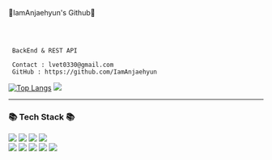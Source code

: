 <div align="center>

  
## 👾IamAnjaehyun's Github👾


##

</br>

```
 BackEnd & REST API

 Contact : lvet0330@gmail.com
 GitHub : https://github.com/IamAnjaehyun
```

  
  
[![Top Langs](https://github-readme-stats.vercel.app/api/top-langs/?username=IamAnjaehyun&layout=compact&theme=tokyonight)](https://github.com/anuraghazra/github-readme-stats)  <a href="https://opgc.me/#/users/IamAnJaeHyun" target="_blank"><img src="https://api.opgc.me/githubs/users/IamAnJaeHyun/tag/?theme=prism" /></a>


---


<h3 align="">📚 Tech Stack 📚</h3>
<p align="">
  <img src="https://img.shields.io/badge/Java-007396?style=for-the-square&logo=java&logoColor=white">
  <img src="https://img.shields.io/badge/SpringBoot-6DB33F?style=for-the-square&logo=SpringBoot&logoColor=white"/>
  <img src="https://img.shields.io/badge/SpringBootJPA-6DB33F?style=for-the-square&logo=SpringBoot&logoColor=white"/>
  <img src="https://img.shields.io/badge/Thymeleaf-005F0F?style=for-the-square&logo=SpringBoot&logoColor=white"/>
  
  <br>
  <img src="https://img.shields.io/badge/html-E34F26?style=for-the-square&logo=html5&logoColor=white">
  <img src="https://img.shields.io/badge/css-1572B6?style=for-the-square&logo=css3&logoColor=white">
  <img src="https://img.shields.io/badge/Javascript-ffb13b?style=for-the-square&logo=javascript&logoColor=white"/>
  <img src="https://img.shields.io/badge/github-181717?style=for-the-square&logo=github&logoColor=white">
  <img src="https://img.shields.io/badge/Mysql-E6B91E?style=for-the-square&logo=MySql&logoColor=white"/>
</p
</div>
